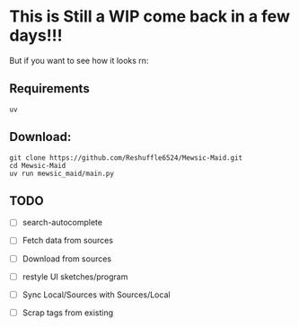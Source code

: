 
# This is Still a WIP come back in a few days!!!

But if you want to see how it looks rn:

## Requirements
``uv``
## Download:
```
git clone https://github.com/Reshuffle6524/Mewsic-Maid.git
cd Mewsic-Maid
uv run mewsic_maid/main.py
```

## TODO

-   [ ] search-autocomplete
-   [ ] Fetch data from sources 
-   [ ] Download from sources
-   [ ] restyle UI sketches/program 
-   [ ] Sync Local/Sources with Sources/Local
-   [ ] Scrap tags from existing


